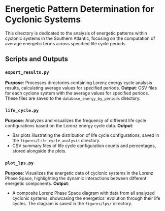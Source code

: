 # Energetic Pattern Determination for Cyclonic Systems

This directory is dedicated to the analysis of energetic patterns within cyclonic systems in the Southern Atlantic, focusing on the computation of average energetic terms across specified life cycle periods.

## Scripts and Outputs

### `export_results.py`
**Purpose**: Processes directories containing Lorenz energy cycle analysis results, calculating average values for specified periods.
**Output**: CSV files for each cyclone system with the average values for specified periods. These files are saved to the `database_energy_by_periods` directory.

### `life_cycle.py`
**Purpose**: Analyzes and visualizes the frequency of different life cycle configurations based on the Lorenz energy cycle data.
**Output**: 
- Bar plots illustrating the distribution of life cycle configurations, saved in the `figures/life_cycle_analysis` directory.
- CSV summary files of life cycle configuration counts and percentages, stored alongside the plots.

### `plot_lps.py`
**Purpose**: Visualizes the energetic data of cyclonic systems in the Lorenz Phase Space, highlighting the dynamic interactions between different energetic components.
**Output**:
- A composite Lorenz Phase Space diagram with data from all analyzed cyclonic systems, showcasing the energetics' evolution through their life cycles. The diagram is saved in the `figures/lps/` directory.
